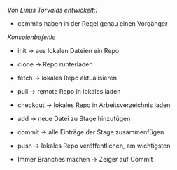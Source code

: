 *Von Linus Torvalds entwickelt:)*

- commits haben in der Regel genau einen Vorgänger

*Konsolenbefehle*
- init -> aus lokalen Dateien ein Repo
- clone -> Repo runterladen
- fetch -> lokales Repo aktualisieren
- pull -> remote Repo in lokales laden
- checkout -> lokales Repo in Arbeitsverzeichnis laden
- add -> neue Datei zu Stage hinzufügen
- commit -> alle Einträge der Stage zusammenfügen
- push -> lokales Repo veröffentlichen, am wichtigsten

- Immer Branches machen -> Zeiger auf Commit